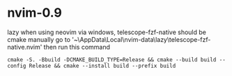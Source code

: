 # nvim-0.9
lazy
when using neovim via windows, telescope-fzf-native should be cmake manually go to '~\AppData\Local\nvim-data\lazy\telescope-fzf-native.nvim' then run this command 
```
cmake -S. -Bbuild -DCMAKE_BUILD_TYPE=Release && cmake --build build --config Release && cmake --install build --prefix build
```
